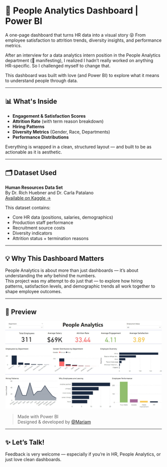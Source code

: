 # 🧠 People Analytics Dashboard | Power BI

A one-page dashboard that turns HR data into a visual story 😝 
From employee satisfaction to attrition trends, diversity insights, and performance metrics.

After an interview for a data analytics intern position in the People Analytics department (👀 manifesting), I realized I hadn’t really worked on anything HR-specific. So I challenged myself to change that.

This dashboard was built with love (and Power BI) to explore what it means to understand people through data.

---

## 📊 What's Inside

- **Engagement & Satisfaction Scores**  
- **Attrition Rate** (with term reason breakdown)  
- **Hiring Patterns**  
- **Diversity Metrics** (Gender, Race, Departments)  
- **Performance Distributions**

Everything is wrapped in a clean, structured layout — and built to be as actionable as it is aesthetic.

---

## 🗂 Dataset Used

**Human Resources Data Set**  
By Dr. Rich Huebner and Dr. Carla Patalano  
[Available on Kaggle →](https://www.kaggle.com/datasets/rhuebner/human-resources-data-set)

This dataset contains:
- Core HR data (positions, salaries, demographics)
- Production staff performance
- Recruitment source costs
- Diversity indicators
- Attrition status + termination reasons

---

## 💡 Why This Dashboard Matters

People Analytics is about more than just dashboards — it’s about understanding the *why* behind the numbers.  
This project was my attempt to do just that — to explore how hiring patterns, satisfaction levels, and demographic trends all work together to shape employee outcomes.

---

## 🔗 Preview

![Dashboard Preview](./screenshots/dashboard.jpeg)

> Made with Power BI  
> Designed & developed by [@Mariam](https://www.linkedin.com/in/mariam-rehan-/)

---

## ✨ Let’s Talk!

Feedback is very welcome — especially if you’re in HR, People Analytics, or just love clean dashboards.


